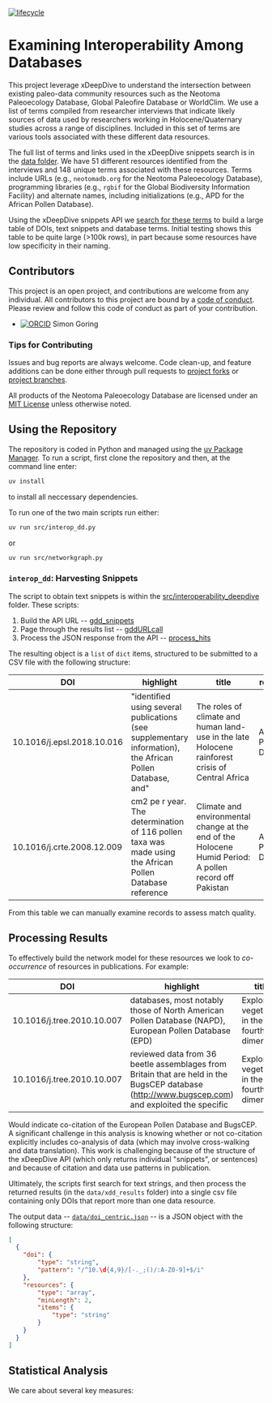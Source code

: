 <!-- badges: start -->

[![lifecycle](https://img.shields.io/badge/lifecycle-active-orange.svg)](https://www.tidyverse.org/lifecycle/#active)

<!-- badges: end -->


# Examining Interoperability Among Databases

This project leverage xDeepDive to understand the intersection between existing paleo-data community resources such as the Neotoma Paleoecology Database, Global Paleofire Database or WorldClim. We use a list of terms compiled from researcher interviews that indicate likely sources of data used by researchers working in Holocene/Quaternary studies across a range of disciplines. Included in this set of terms are various tools associated with these different data resources.

The full list of terms and links used in the xDeepDive snippets search is in the [data folder](./data/merged_records.csv). We have 51 different resources identified from the interviews and 148 unique terms associated with these resources. Terms include URLs (e.g., `neotomadb.org` for the Neotoma Paleoecology Database), programming libraries (e.g., `rgbif` for the Global Biodiversity Information Facility) and alternate names, including initializations (e.g., APD for the African Pollen Database).

Using the xDeepDive snippets API we [search for these terms](./src/interop_dd.py) to build a large table of DOIs, text snippets and database terms. Initial testing shows this table to be quite large (>100k rows), in part because some resources have low specificity in their naming.

## **Contributors**

This project is an open project, and contributions are welcome from any individual. All contributors to this project are bound by a [code of conduct](./CODE_OF_CONDUCT.md). Please review and follow this code of conduct as part of your contribution.

- [![ORCID](https://img.shields.io/badge/orcid-0000--0002--2700--4605-brightgreen.svg)](https://orcid.org/0000-0002-2700-4605) Simon Goring

### Tips for Contributing

Issues and bug reports are always welcome. Code clean-up, and feature additions can be done either through pull requests to [project forks](https://github.com/NeotomaDB/Interoperability_DeepDive/network/members) or [project branches](https://github.com/NeotomaDB/Interoperability_DeepDive/branches).

All products of the Neotoma Paleoecology Database are licensed under an [MIT License](LICENSE) unless otherwise noted.

## Using the Repository

The repository is coded in Python and managed using the [uv Package Manager](https://docs.astral.sh/uv/). To run a script, first clone the repository and then, at the command line enter:

```bash
uv install
```

to install all neccessary dependencies.

To run one of the two main scripts run either:

```bash
uv run src/interop_dd.py
```

or

```bash
uv run src/networkgraph.py
```

### `interop_dd`: Harvesting Snippets

The script to obtain text snippets is within the [src/interoperability_deepdive](./src/interoperability_deepdive) folder. These scripts:

1. Build the API URL -- [gdd_snippets](./src/interoperability_deepdive/gdd_snippets.py)
2. Page through the results list -- [gddURLcall](./src/interoperability_deepdive/gddURLcall.py)
3. Process the JSON response from the API -- [process_hits](./src/interoperability_deepdive/process_hits.py)

The resulting object is a `list` of `dict` items, structured to be submitted to a CSV file with the following structure:

| DOI | highlight | title | resource |
| --- | --------- | ----- | -------- |
| 10.1016/j.epsl.2018.10.016 | "identiﬁed using several publications (see supplementary information), the African Pollen Database, and" | The roles of climate and human land-use in the late Holocene rainforest crisis of Central Africa | African Pollen Database |
| 10.1016/j.crte.2008.12.009 | cm2 pe r year. The determination of 116 pollen taxa was made using the African Pollen Database reference | Climate and environmental change at the end of the Holocene Humid Period: A pollen record off Pakistan | African Pollen Database |

From this table we can manually examine records to assess match quality.

## Processing Results

To effectively build the network model for these resources we look to _co-occurrence_ of resources in publications. For example:

| DOI | highlight | title | resource |
| --- | --------- | ----- | -------- |
| 10.1016/j.tree.2010.10.007 | databases, most notably those of North American Pollen Database (NAPD), European Pollen Database (EPD) | Exploring vegetation in the fourth dimension | European Pollen Database |
| 10.1016/j.tree.2010.10.007 | reviewed data from 36 beetle assemblages from Britain that are held in the BugsCEP database (http://www.bugscep.com) and exploited the specific | Exploring vegetation in the fourth dimension | BugsCEP |

Would indicate co-citation of the European Pollen Database and BugsCEP. A significant challenge in this analysis is knowing whether or not co-citation explicitly includes co-analysis of data (which may involve cross-walking and data translation). This work is challenging because of the structure of the xDeepDive API (which only returns individual "snippets", or sentences) and because of citation and data use patterns in publication.

Ultimately, the scripts first search for text strings, and then process the returned results (in the `data/xdd_results` folder) into a single csv file containing only DOIs that report more than one data resource.

The output data -- [`data/doi_centric.json`](./data/doi_centric.json) -- is a JSON object with the following structure:

```json
[
  {
    "doi": {
        "type": "string",
        "pattern": "/^10.\d{4,9}/[-._;()/:A-Z0-9]+$/i"
    },
    "resources": {
        "type": "array",
        "minLength": 2,
        "items": {
            "type": "string"
        }
    }
  }
]
```

## Statistical Analysis

We care about several key measures: